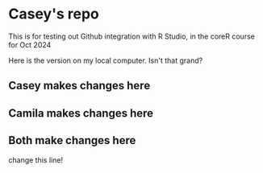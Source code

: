 # Casey's repo

This is for testing out Github integration with R Studio, in the coreR course for Oct 2024

Here is the version on my local computer.  Isn't that grand?

## Casey makes changes here



## Camila makes changes here



## Both make changes here

change this line!
